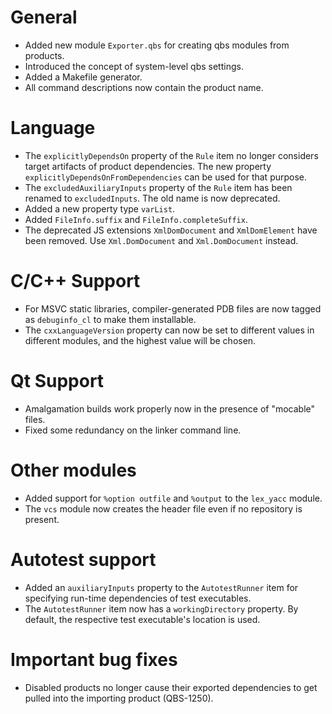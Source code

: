 # General
* Added new module `Exporter.qbs` for creating qbs modules from products.
* Introduced the concept of system-level qbs settings.
* Added a Makefile generator.
* All command descriptions now contain the product name.

# Language
* The `explicitlyDependsOn` property of the `Rule` item no longer considers
  target artifacts of product dependencies. The new property `explicitlyDependsOnFromDependencies`
  can be used for that purpose.
* The `excludedAuxiliaryInputs` property of the `Rule` item has
  been renamed to `excludedInputs`. The old name is now deprecated.
* Added a new property type `varList`.
* Added `FileInfo.suffix` and `FileInfo.completeSuffix`.
* The deprecated JS extensions `XmlDomDocument` and `XmlDomElement`
  have been removed. Use `Xml.DomDocument` and `Xml.DomDocument` instead.

# C/C++ Support
* For MSVC static libraries, compiler-generated PDB files are
  now tagged as `debuginfo_cl` to make them installable.
* The `cxxLanguageVersion` property can now be set to different values in different modules,
  and the highest value will be chosen.

# Qt Support
* Amalgamation builds work properly now in the presence of "mocable" files.
* Fixed some redundancy on the linker command line.

# Other modules
* Added support for `%option outfile` and `%output` to the `lex_yacc` module.
* The `vcs` module now creates the header file even if no repository is present.

# Autotest support
* Added an `auxiliaryInputs` property to the `AutotestRunner` item for specifying run-time
  dependencies of test executables.
* The `AutotestRunner` item now has a `workingDirectory` property.
  By default, the respective test executable's location is used.

# Important bug fixes
* Disabled products no longer cause their exported dependencies to get pulled into
  the importing product (QBS-1250).
